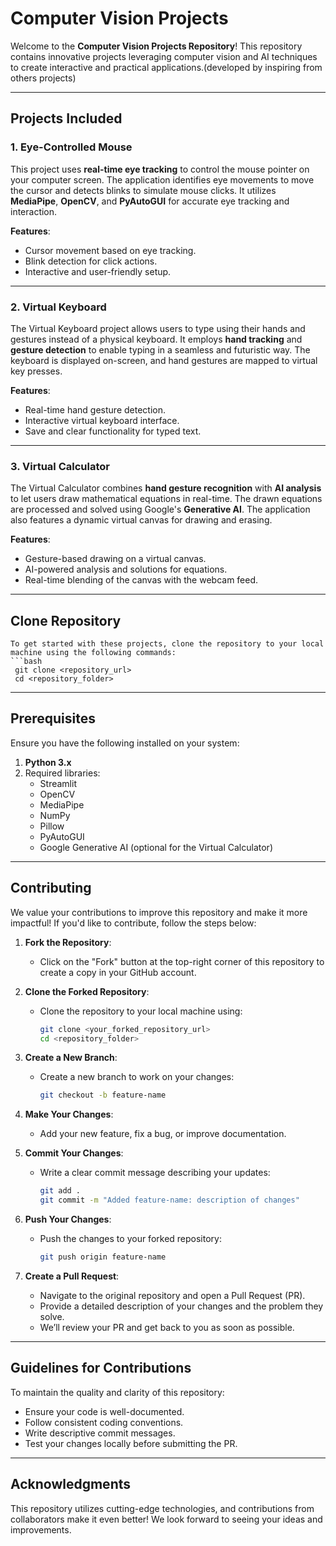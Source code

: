 # Computer Vision Projects

Welcome to the **Computer Vision Projects Repository**! This repository contains innovative projects leveraging computer vision and AI techniques to create interactive and practical applications.(developed by inspiring from others projects)

---

## Projects Included

### 1. Eye-Controlled Mouse
This project uses **real-time eye tracking** to control the mouse pointer on your computer screen. The application identifies eye movements to move the cursor and detects blinks to simulate mouse clicks. It utilizes **MediaPipe**, **OpenCV**, and **PyAutoGUI** for accurate eye tracking and interaction.

**Features**:
- Cursor movement based on eye tracking.
- Blink detection for click actions.
- Interactive and user-friendly setup.

---

### 2. Virtual Keyboard
The Virtual Keyboard project allows users to type using their hands and gestures instead of a physical keyboard. It employs **hand tracking** and **gesture detection** to enable typing in a seamless and futuristic way. The keyboard is displayed on-screen, and hand gestures are mapped to virtual key presses.

**Features**:
- Real-time hand gesture detection.
- Interactive virtual keyboard interface.
- Save and clear functionality for typed text.

---

### 3. Virtual Calculator
The Virtual Calculator combines **hand gesture recognition** with **AI analysis** to let users draw mathematical equations in real-time. The drawn equations are processed and solved using Google's **Generative AI**. The application also features a dynamic virtual canvas for drawing and erasing.

**Features**:
- Gesture-based drawing on a virtual canvas.
- AI-powered analysis and solutions for equations.
- Real-time blending of the canvas with the webcam feed.

---

## Clone Repository

    To get started with these projects, clone the repository to your local machine using the following commands:
    ```bash
     git clone <repository_url>
     cd <repository_folder>

---

## Prerequisites

Ensure you have the following installed on your system:
1. **Python 3.x**
2. Required libraries:
   - Streamlit
   - OpenCV
   - MediaPipe
   - NumPy
   - Pillow
   - PyAutoGUI
   - Google Generative AI (optional for the Virtual Calculator)


---


## Contributing

We value your contributions to improve this repository and make it more impactful! If you'd like to contribute, follow the steps below:

1. **Fork the Repository**:
   - Click on the "Fork" button at the top-right corner of this repository to create a copy in your GitHub account.

2. **Clone the Forked Repository**:
   - Clone the repository to your local machine using:
     ```bash
     git clone <your_forked_repository_url>
     cd <repository_folder>
     ```

3. **Create a New Branch**:
   - Create a new branch to work on your changes:
     ```bash
     git checkout -b feature-name
     ```

4. **Make Your Changes**:
   - Add your new feature, fix a bug, or improve documentation.

5. **Commit Your Changes**:
   - Write a clear commit message describing your updates:
     ```bash
     git add .
     git commit -m "Added feature-name: description of changes"
     ```

6. **Push Your Changes**:
   - Push the changes to your forked repository:
     ```bash
     git push origin feature-name
     ```

7. **Create a Pull Request**:
   - Navigate to the original repository and open a Pull Request (PR).
   - Provide a detailed description of your changes and the problem they solve.
   - We’ll review your PR and get back to you as soon as possible.

---

## Guidelines for Contributions

To maintain the quality and clarity of this repository:
- Ensure your code is well-documented.
- Follow consistent coding conventions.
- Write descriptive commit messages.
- Test your changes locally before submitting the PR.

---

## Acknowledgments

This repository utilizes cutting-edge technologies, and contributions from collaborators make it even better! We look forward to seeing your ideas and improvements.
